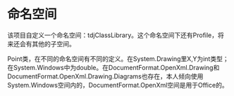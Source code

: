 ﻿# 命名空间

该项目自定义一个命名空间：tdjClassLibrary。这个命名空间下还有Profile，将来还会有其他的子空间。

Point类，在不同的命名空间有不同的定义。在System.Drawing里X,Y为int类型；在System.Windows中为double。在DocumentFormat.OpenXml.Drawing和DocumentFormat.OpenXml.Drawing.Diagrams也存在，本人倾向使用System.Windows空间内的，DocumentFormat.OpenXml空间是用于Office的。

